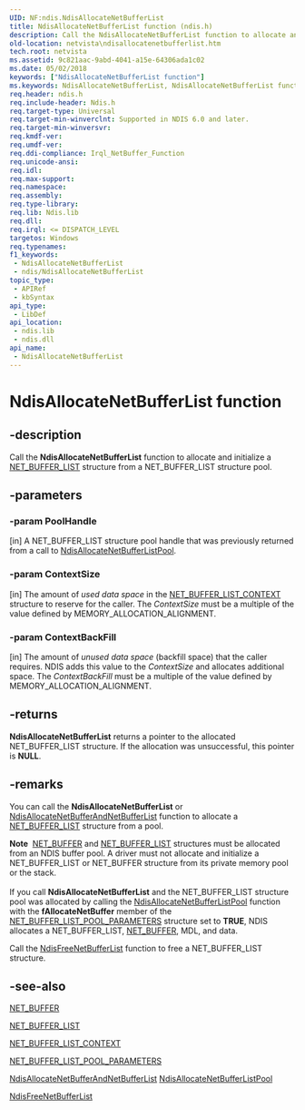 ```yaml
---
UID: NF:ndis.NdisAllocateNetBufferList
title: NdisAllocateNetBufferList function (ndis.h)
description: Call the NdisAllocateNetBufferList function to allocate and initialize a NET_BUFFER_LIST structure from a NET_BUFFER_LIST structure pool.
old-location: netvista\ndisallocatenetbufferlist.htm
tech.root: netvista
ms.assetid: 9c821aac-9abd-4041-a15e-64306ada1c02
ms.date: 05/02/2018
keywords: ["NdisAllocateNetBufferList function"]
ms.keywords: NdisAllocateNetBufferList, NdisAllocateNetBufferList function [Network Drivers Starting with Windows Vista], ndis/NdisAllocateNetBufferList, ndis_netbuf_functions_ref_85e4ad07-739d-4c37-b436-d9ca95c9db92.xml, netvista.ndisallocatenetbufferlist
req.header: ndis.h
req.include-header: Ndis.h
req.target-type: Universal
req.target-min-winverclnt: Supported in NDIS 6.0 and later.
req.target-min-winversvr: 
req.kmdf-ver: 
req.umdf-ver: 
req.ddi-compliance: Irql_NetBuffer_Function
req.unicode-ansi: 
req.idl: 
req.max-support: 
req.namespace: 
req.assembly: 
req.type-library: 
req.lib: Ndis.lib
req.dll: 
req.irql: <= DISPATCH_LEVEL
targetos: Windows
req.typenames: 
f1_keywords:
 - NdisAllocateNetBufferList
 - ndis/NdisAllocateNetBufferList
topic_type:
 - APIRef
 - kbSyntax
api_type:
 - LibDef
api_location:
 - ndis.lib
 - ndis.dll
api_name:
 - NdisAllocateNetBufferList
---
```


# NdisAllocateNetBufferList function


## -description

Call the 
  <b>NdisAllocateNetBufferList</b> function to allocate and initialize a 
  <a href="/windows-hardware/drivers/ddi/nbl/ns-nbl-net_buffer_list">NET_BUFFER_LIST</a> structure from a
  NET_BUFFER_LIST structure pool.

## -parameters

### -param PoolHandle 

[in]
A NET_BUFFER_LIST structure pool handle that was previously returned from a call to 
     <a href="/windows-hardware/drivers/ddi/ndis/nf-ndis-ndisallocatenetbufferlistpool">
     NdisAllocateNetBufferListPool</a>.

### -param ContextSize 

[in]
The amount of 
     <i>used data space</i> in the 
     <a href="/windows-hardware/drivers/ddi/ndis/ns-ndis-_net_buffer_list_context">NET_BUFFER_LIST_CONTEXT</a> structure
     to reserve for the caller. The 
     <i>ContextSize</i> must be a multiple of the value defined by MEMORY_ALLOCATION_ALIGNMENT.

### -param ContextBackFill 

[in]
The amount of 
     <i>unused data space</i> (backfill space) that the caller requires. NDIS adds this value to the 
     <i>ContextSize</i> and allocates additional space. The 
     <i>ContextBackFill</i> must be a multiple of the value defined by MEMORY_ALLOCATION_ALIGNMENT.

## -returns

<b>NdisAllocateNetBufferList</b> returns a pointer to the allocated NET_BUFFER_LIST structure. If the
     allocation was unsuccessful, this pointer is <b>NULL</b>.

## -remarks

You can call the 
    <b>NdisAllocateNetBufferList</b> or 
    <a href="/windows-hardware/drivers/ddi/ndis/nf-ndis-ndisallocatenetbufferandnetbufferlist">
    NdisAllocateNetBufferAndNetBufferList</a> function to allocate a 
    <a href="/windows-hardware/drivers/ddi/nbl/ns-nbl-net_buffer_list">NET_BUFFER_LIST</a> structure from a pool.

<div class="alert"><b>Note</b>  <a href="/windows-hardware/drivers/ddi/ndis/ns-ndis-_net_buffer">NET_BUFFER</a> and 
    <a href="/windows-hardware/drivers/ddi/nbl/ns-nbl-net_buffer_list">NET_BUFFER_LIST</a> structures must be allocated
    from an NDIS buffer pool. A driver must not allocate and initialize a NET_BUFFER_LIST or NET_BUFFER
    structure from its private memory pool or the stack.</div>
<div> </div>
If you call 
    <b>NdisAllocateNetBufferList</b> and the NET_BUFFER_LIST structure pool was allocated by calling the 
    <a href="/windows-hardware/drivers/ddi/ndis/nf-ndis-ndisallocatenetbufferlistpool">
    NdisAllocateNetBufferListPool</a> function with the 
    <b>fAllocateNetBuffer</b> member of the 
    <a href="/windows-hardware/drivers/ddi/ndis/ns-ndis-_net_buffer_list_pool_parameters">NET_BUFFER_LIST_POOL_PARAMETERS</a> structure set to <b>TRUE</b>, NDIS allocates a
    NET_BUFFER_LIST, 
    <a href="/windows-hardware/drivers/ddi/ndis/ns-ndis-_net_buffer">NET_BUFFER</a>, MDL, and data.

Call the 
    <a href="/windows-hardware/drivers/ddi/ndis/nf-ndis-ndisfreenetbufferlist">NdisFreeNetBufferList</a> function to
    free a NET_BUFFER_LIST structure.

## -see-also

<a href="/windows-hardware/drivers/ddi/ndis/ns-ndis-_net_buffer">NET_BUFFER</a>



<a href="/windows-hardware/drivers/ddi/nbl/ns-nbl-net_buffer_list">NET_BUFFER_LIST</a>



<a href="/windows-hardware/drivers/ddi/ndis/ns-ndis-_net_buffer_list_context">NET_BUFFER_LIST_CONTEXT</a>



<a href="/windows-hardware/drivers/ddi/ndis/ns-ndis-_net_buffer_list_pool_parameters">NET_BUFFER_LIST_POOL_PARAMETERS</a>



<a href="/windows-hardware/drivers/ddi/ndis/nf-ndis-ndisallocatenetbufferandnetbufferlist">
   NdisAllocateNetBufferAndNetBufferList</a>



<a href="/windows-hardware/drivers/ddi/ndis/nf-ndis-ndisallocatenetbufferlistpool">
   NdisAllocateNetBufferListPool</a>



<a href="/windows-hardware/drivers/ddi/ndis/nf-ndis-ndisfreenetbufferlist">NdisFreeNetBufferList</a>